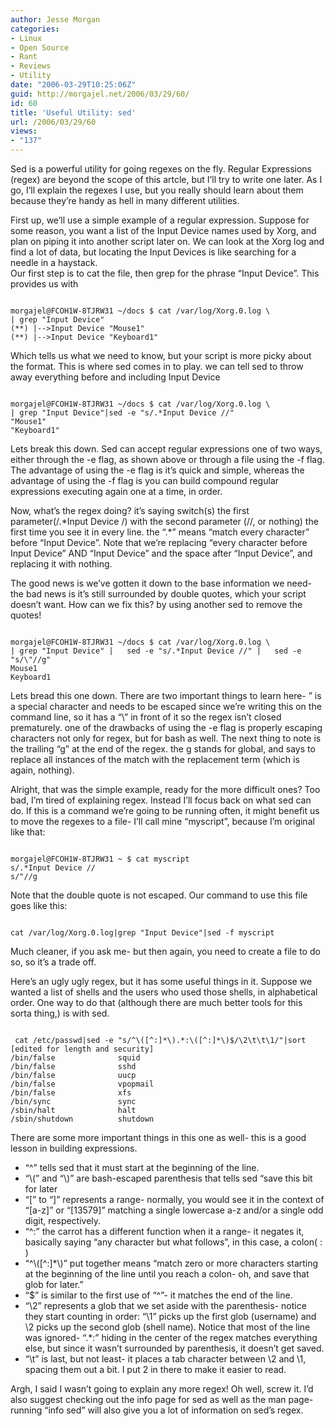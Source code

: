 ```yaml
---
author: Jesse Morgan
categories:
- Linux
- Open Source
- Rant
- Reviews
- Utility
date: "2006-03-29T10:25:06Z"
guid: http://morgajel.net/2006/03/29/60/
id: 60
title: 'Useful Utility: sed'
url: /2006/03/29/60
views:
- "137"
---
```


Sed is a powerful utility for going regexes on the fly. Regular Expressions (regex) are beyond the scope of this artcle, but I’ll try to write one later. As I go, I’ll explain the regexes I use, but you really should learn about them because they’re handy as hell in many different utilities.

First up, we’ll use a simple example of a regular expression. Suppose for some reason, you want a list of the Input Device names used by Xorg, and plan on piping it into another script later on. We can look at the Xorg log and find a lot of data, but locating the Input Devices is like searching for a needle in a haystack.  
Our first step is to cat the file, then grep for the phrase “Input Device”. This provides us with

```

morgajel@FCOH1W-8TJRW31 ~/docs $ cat /var/log/Xorg.0.log \ 
| grep "Input Device"
(**) |-->Input Device "Mouse1"
(**) |-->Input Device "Keyboard1"
```

Which tells us what we need to know, but your script is more picky about the format. This is where sed comes in to play. we can tell sed to throw away everything before and including Input Device

```

morgajel@FCOH1W-8TJRW31 ~/docs $ cat /var/log/Xorg.0.log \
| grep "Input Device"|sed -e "s/.*Input Device //"
"Mouse1"
"Keyboard1"
```

Lets break this down. Sed can accept regular expressions one of two ways, either through the -e flag, as shown above or through a file using the -f flag. The advantage of using the -e flag is it’s quick and simple, whereas the advantage of using the -f flag is you can build compound regular expressions executing again one at a time, in order.

Now, what’s the regex doing? it’s saying switch(s) the first parameter(/.\*Input Device /) with the second parameter (//, or nothing) the first time you see it in every line. the “.\*” means “match every character” before “Input Device”. Note that we’re replacing “every character before Input Device” AND “Input Device” and the space after “Input Device”, and replacing it with nothing.

The good news is we’ve gotten it down to the base information we need- the bad news is it’s still surrounded by double quotes, which your script doesn’t want. How can we fix this? by using another sed to remove the quotes!

```

morgajel@FCOH1W-8TJRW31 ~/docs $ cat /var/log/Xorg.0.log \
| grep "Input Device" |   sed -e "s/.*Input Device //" |   sed -e "s/\"//g"
Mouse1
Keyboard1
```

Lets bread this one down. There are two important things to learn here- ” is a special character and needs to be escaped since we’re writing this on the command line, so it has a “\\” in front of it so the regex isn’t closed prematurely. one of the drawbacks of using the -e flag is properly escaping characters not only for regex, but for bash as well. The next thing to note is the trailing “g” at the end of the regex. the g stands for global, and says to replace all instances of the match with the replacement term (which is again, nothing).

Alright, that was the simple example, ready for the more difficult ones? Too bad, I’m tired of explaining regex. Instead I’ll focus back on what sed can do. If this is a command we’re going to be running often, it might benefit us to move the regexes to a file- I’ll call mine “myscript”, because I’m original like that:

```

morgajel@FCOH1W-8TJRW31 ~ $ cat myscript
s/.*Input Device //
s/"//g
```

Note that the double quote is not escaped. Our command to use this file goes like this:

```

cat /var/log/Xorg.0.log|grep "Input Device"|sed -f myscript
```

Much cleaner, if you ask me- but then again, you need to create a file to do so, so it’s a trade off.

Here’s an ugly ugly regex, but it has some useful things in it. Suppose we wanted a list of shells and the users who used those shells, in alphabetical order. One way to do that (although there are much better tools for this sorta thing,) is with sed.

```

 cat /etc/passwd|sed -e "s/^\([^:]*\).*:\([^:]*\)$/\2\t\t\1/"|sort
[edited for length and security]
/bin/false              squid
/bin/false              sshd
/bin/false              uucp
/bin/false              vpopmail
/bin/false              xfs
/bin/sync               sync
/sbin/halt              halt
/sbin/shutdown          shutdown
```

There are some more important things in this one as well- this is a good lesson in building expressions.

- “^” tells sed that it must start at the beginning of the line.
- “\\(” and “\\)” are bash-escaped parenthesis that tells sed “save this bit for later
- “\[” to “\]” represents a range- normally, you would see it in the context of “\[a-z\]” or “\[13579\]” matching a single lowercase a-z and/or a single odd digit, respectively.
- “^:” the carrot has a different function when it a range- it negates it, basically saying “any character but what follows”, in this case, a colon( : )
- “^\\(\[^:\]\*\\)” put together means “match zero or more characters starting at the beginning of the line until you reach a colon- oh, and save that glob for later.”
- “$” is similar to the first use of “^”- it matches the end of the line.
- “\\2” represents a glob that we set aside with the parenthesis- notice they start counting in order: “\\1” picks up the first glob (username) and \\2 picks up the second glob (shell name). Notice that most of the line was ignored- “.\*:” hiding in the center of the regex matches everything else, but since it wasn’t surrounded by parenthesis, it doesn’t get saved.
- “\\t” is last, but not least- it places a tab character between \\2 and \\1, spacing them out a bit. I put 2 in there to make it easier to read.

Argh, I said I wasn’t going to explain any more regex! Oh well, screw it. I’d also suggest checking out the info page for sed as well as the man page- running “info sed” will also give you a lot of information on sed’s regex.